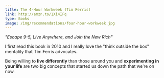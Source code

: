 ```yaml
---
title: The 4-Hour Workweek (Tim Ferris)
link: http://amzn.to/1Xi4IFq
type: Books
image: /img/recommendations/four-hour-workweek.jpg
---
```


_"Escape 9-5, Live Anywhere, and Join the New Rich"_

I first read this book in 2010 and I really love the "think outside the box" mentality that Tim Ferris advocates.

Being willing to __live differently__ than those around you and __experimenting in your life__ are two big concepts that started us down the path that we're on now.
